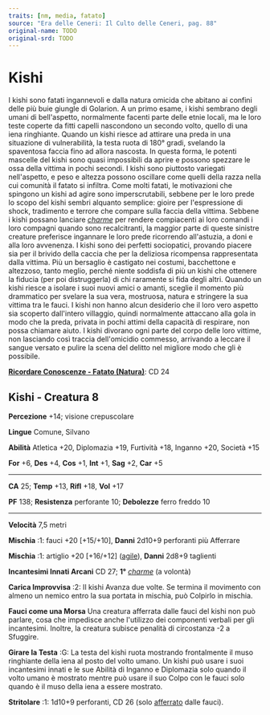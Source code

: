 ```yaml
---
traits: [nm, media, fatato]
source: "Era delle Ceneri: Il Culto delle Ceneri, pag. 88"
original-name: TODO
original-srd: TODO
---
```


# Kishi

I kishi sono fatati ingannevoli e dalla natura omicida che abitano ai confini
delle più buie giungle di Golarion. A un primo esame, i kishi sembrano degli
umani di bell'aspetto, normalmente facenti parte delle etnie locali, ma le loro
teste coperte da fitti capelli nascondono un secondo volto, quello di una iena
ringhiante. Quando un kishi riesce ad attirare una preda in una situazione di
vulnerabilità, la testa ruota di 180° gradi, svelando la spaventosa faccia fino
ad allora nascosta. In questa forma, le potenti mascelle del kishi sono quasi
impossibili da aprire e possono spezzare le ossa della vittima in pochi secondi.
I kishi sono piuttosto variegati nell'aspetto, e peso e altezza possono
oscillare come quelli della razza nella cui comunità il fatato si infiltra. Come
molti fatati, le motivazioni che spingono un kishi ad agire sono
imperscrutabili, sebbene per le loro prede lo scopo del kishi sembri alquanto
semplice: gioire per l'espressione di shock, tradimento e terrore che compare
sulla faccia della vittima. Sebbene i kishi possano lanciare
_[charme](/incantesimi/charme)_ per rendere compiacenti ai loro comandi i loro
compagni quando sono recalcitranti, la maggior parte di queste sinistre creature
preferisce ingannare le loro prede ricorrendo all'astuzia, a doni e alla loro
avvenenza. I kishi sono dei perfetti sociopatici, provando piacere sia per il
brivido della caccia che per la deliziosa ricompensa rappresentata dalla
vittima. Più un bersaglio è castigato nei costumi, bacchettone e altezzoso,
tanto meglio, perché niente soddisfa di più un kishi che ottenere la fiducia
(per poi distruggerla) di chi raramente si fida degli altri. Quando un kishi
riesce a isolare i suoi nuovi amici o amanti, sceglie il momento più drammatico
per svelare la sua vera, mostruosa, natura e stringere la sua vittima tra le
fauci. I kishi non hanno alcun desiderio che il loro vero aspetto sia scoperto
dall'intero villaggio, quindi normalmente attaccano alla gola in modo che la
preda, privata in pochi attimi della capacità di respirare, non possa chiamare
aiuto. I kishi divorano ogni parte del corpo delle loro vittime, non lasciando
così traccia dell'omicidio commesso, arrivando a leccare il sangue versato e
pulire la scena del delitto nel migliore modo che gli è possibile.

**[Ricordare Conoscenze - Fatato (Natura)](/azioni/abilita/ricordare-conoscenze)**:
CD 24

## Kishi - Creatura 8

**Percezione** +14; visione crepuscolare

**Lingue** Comune, Silvano

**Abilità** Atletica +20, Diplomazia +19, Furtività +18, Inganno +20, Società
+15

**For** +6, **Des** +4, **Cos** +1, **Int** +1, **Sag** +2, **Car** +5

---

**CA** 25; **Temp** +13, **Rifl** +18, **Vol** +17

**PF** 138; **Resistenza** perforante 10; **Debolezze** ferro freddo 10

---

**Velocità** 7,5 metri

**Mischia** :1: fauci +20 \[+15/+10], **Danni** 2d10+9 perforanti più Afferrare

**Mischia** :1: artiglio +20 \[+16/+12] ([agile](/tratti/agile)), **Danni**
2d8+9 taglienti

**Incantesimi Innati Arcani** CD 27; **1°** _[charme](/incantesimi/charme)_ (a
volontà)

**Carica Improvvisa** :2: Il kishi Avanza due volte. Se termina il movimento con
almeno un nemico entro la sua portata in mischia, può Colpirlo in mischia.

**Fauci come una Morsa** Una creatura afferrata dalle fauci del kishi non può
parlare, cosa che impedisce anche l'utilizzo dei componenti verbali per gli
incantesimi. Inoltre, la creatura subisce penalità di circostanza -2 a Sfuggire.

**Girare la Testa** :G: La testa del kishi ruota mostrando frontalmente il muso
ringhiante della iena al posto del volto umano. Un kishi può usare i suoi
incantesimi innati e le sue Abilità di Inganno e Diplomazia solo quando il volto
umano è mostrato mentre può usare il suo Colpo con le fauci solo quando è il
muso della iena a essere mostrato.

**Stritolare** :1: 1d10+9 perforanti, CD 26 (solo
[afferrato](/condizioni/afferrato) dalle fauci).
